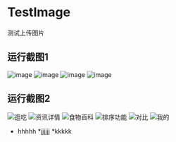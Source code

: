 # TestImage
测试上传图片

## 运行截图1
![image](https://github.com/liuhongjun719/TestImage/blob/master/Images/1.png)
![image](https://github.com/liuhongjun719/TestImage/blob/master/Images/2.png)
![image](https://github.com/liuhongjun719/TestImage/blob/master/Images/3.png)
![image](https://github.com/liuhongjun719/TestImage/blob/master/Images/4.png)






## 运行截图2
![逛吃](https://github.com/ljunb/react-native-iShiWuPai/blob/master/screenshot/strolling.png)
![资讯详情](https://github.com/ljunb/react-native-iShiWuPai/blob/master/screenshot/feedDetail.png)
![食物百科](https://github.com/ljunb/react-native-iShiWuPai/blob/master/screenshot/foods.png)
![排序功能](https://github.com/ljunb/react-native-iShiWuPai/blob/master/screenshot/sortList.png)
![对比](https://github.com/ljunb/react-native-iShiWuPai/blob/master/screenshot/compare.png)
![我的](https://github.com/ljunb/react-native-iShiWuPai/blob/master/screenshot/user.png)


* hhhhh
  *jjjjjj
    *kkkkk
